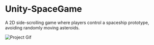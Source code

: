# Unity-SpaceGame
A 2D side-scrolling game where players control a spaceship prototype, avoiding randomly moving asteroids.

![Project Gif](https://github.com/TylerBerzzz/Unity-SpaceGame/assets/30520534/f732c63c-923d-41f5-97bc-dee325f47947)
